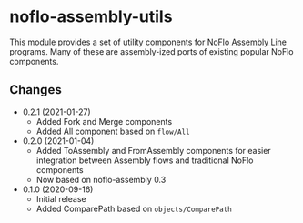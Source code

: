 noflo-assembly-utils
====================

This module provides a set of utility components for [NoFlo Assembly Line](https://github.com/noflo/noflo-assembly/wiki) programs. Many of these are assembly-ized ports of existing popular NoFlo components.

## Changes

* 0.2.1 (2021-01-27)
  - Added Fork and Merge components
  - Added All component based on `flow/All`
* 0.2.0 (2021-01-04)
  - Added ToAssembly and FromAssembly components for easier integration between Assembly flows and traditional NoFlo components
  - Now based on noflo-assembly 0.3
* 0.1.0 (2020-09-16)
  - Initial release
  - Added ComparePath based on `objects/ComparePath`
